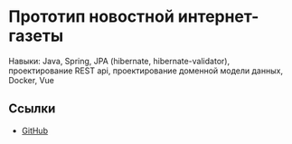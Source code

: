 # Прототип новостной интернет-газеты

Навыки: Java, Spring, JPA (hibernate, hibernate-validator), проектирование REST api, проектирование доменной модели данных, Docker, Vue

## Ссылки

- [GitHub](https://github.com/Nadvodnyuk/TheNews)
